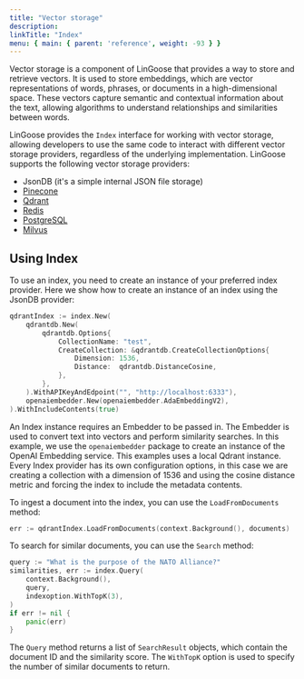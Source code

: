 ```yaml
---
title: "Vector storage"
description:
linkTitle: "Index"
menu: { main: { parent: 'reference', weight: -93 } }
---
```


Vector storage is a component of LinGoose that provides a way to store and retrieve vectors. It is used to store embeddings, which are vector representations of words, phrases, or documents in a high-dimensional space. These vectors capture semantic and contextual information about the text, allowing algorithms to understand relationships and similarities between words.

LinGoose provides the `Index` interface for working with vector storage, allowing developers to use the same code to interact with different vector storage providers, regardless of the underlying implementation. LinGoose supports the following vector storage providers:

- JsonDB (it's a simple internal JSON file storage)
- [Pinecone](https://pinecone.io)
- [Qdrant](https://qdrant.tech)
- [Redis](https://redis.io)
- [PostgreSQL](https://www.postgresql.org)
- [Milvus](https://milvus.io)

## Using Index

To use an index, you need to create an instance of your preferred index provider. Here we show how to create an instance of an index using the JsonDB provider:

```go
qdrantIndex := index.New(
    qdrantdb.New(
        qdrantdb.Options{
            CollectionName: "test",
            CreateCollection: &qdrantdb.CreateCollectionOptions{
                Dimension: 1536,
                Distance:  qdrantdb.DistanceCosine,
            },
        },
    ).WithAPIKeyAndEdpoint("", "http://localhost:6333"),
    openaiembedder.New(openaiembedder.AdaEmbeddingV2),
).WithIncludeContents(true)
```

An Index instance requires an Embedder to be passed in. The Embedder is used to convert text into vectors and perform similarity searches. In this example, we use the `openaiembedder` package to create an instance of the OpenAI Embedding service. This examples uses a local Qdrant instance. Every Index provider has its own configuration options, in this case we are creating a collection with a dimension of 1536 and using the cosine distance metric and forcing the index to include the metadata contents.

To ingest a document into the index, you can use the `LoadFromDocuments` method:

```go
err := qdrantIndex.LoadFromDocuments(context.Background(), documents)
```

To search for similar documents, you can use the `Search` method:

```go
query := "What is the purpose of the NATO Alliance?"
similarities, err := index.Query(
    context.Background(),
    query,
    indexoption.WithTopK(3),
)
if err != nil {
    panic(err)
}
```

The `Query` method returns a list of `SearchResult` objects, which contain the document ID and the similarity score. The `WithTopK` option is used to specify the number of similar documents to return.
